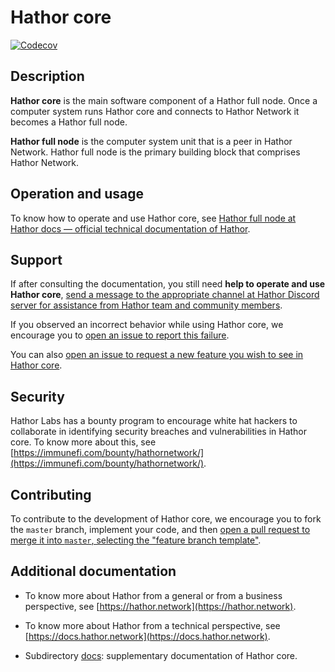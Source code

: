 # Hathor core

[![Codecov](https://img.shields.io/codecov/c/github/HathorNetwork/hathor-core?logo=codecov)](https://codecov.io/gh/hathornetwork/hathor-core)

## Description

**Hathor core** is the main software component of a Hathor full node. Once a computer system runs Hathor core and connects to Hathor Network it becomes a Hathor full node.

**Hathor full node** is the computer system unit that is a peer in Hathor Network. Hathor full node is the primary building block that comprises Hathor Network.

## Operation and usage

To know how to operate and use Hathor core, see [Hathor full node at Hathor docs — official technical documentation of Hathor](https://docs.hathor.network/pathways/components/full-node).

## Support

If after consulting the documentation, you still need **help to operate and use Hathor core**, [send a message to the appropriate channel at Hathor Discord server for assistance from Hathor team and community members](https://discord.com/channels/566500848570466316/663785995082268713).

If you observed an incorrect behavior while using Hathor core, we encourage you to [open an issue to report this failure](https://github.com/HathorNetwork/hathor-core/issues/new).

You can also [open an issue to request a new feature you wish to see in Hathor core](https://github.com/HathorNetwork/hathor-core/issues/new).

## Security

Hathor Labs has a bounty program to encourage white hat hackers to collaborate in identifying security breaches and vulnerabilities in Hathor core. To know more about this, see [https://immunefi.com/bounty/hathornetwork/](https://immunefi.com/bounty/hathornetwork/).

## Contributing

To contribute to the development of Hathor core, we encourage you to fork the `master` branch, implement your code, and then [open a pull request to merge it into `master`, selecting the "feature branch template"](https://github.com/HathorNetwork/hathor-core/pulls).

## Additional documentation

- To know more about Hathor from a general or from a business perspective, see [https://hathor.network](https://hathor.network).

- To know more about Hathor from a technical perspective, see [https://docs.hathor.network](https://docs.hathor.network).

- Subdirectory [docs](docs): supplementary documentation of Hathor core.
